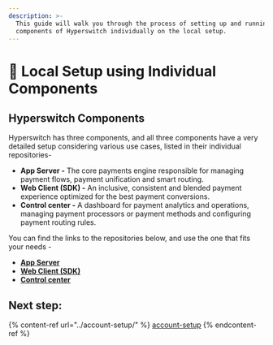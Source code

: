 ```yaml
---
description: >-
  This guide will walk you through the process of setting up and running all the
  components of Hyperswitch individually on the local setup.
---
```


# 🔢 Local Setup using Individual Components

## Hyperswitch Components&#x20;

Hyperswitch has three components, and all three components have a very detailed setup considering various use cases, listed in their individual repositories-&#x20;

* **App Server -** The core payments engine responsible for managing payment flows, payment unification and smart routing.
* **Web Client (SDK) -** An inclusive, consistent and blended payment experience optimized for the best payment conversions.
* **Control center -** A dashboard for payment analytics and operations, managing payment processors or payment methods and configuring payment routing rules.

You can find the links to the repositories below, and use the one that fits your needs -&#x20;

* [**App Server** ](https://github.com/juspay/hyperswitch/blob/main/docs/try\_local\_system.md)
* [**Web Client (SDK)** ](https://github.com/juspay/hyperswitch-web?tab=readme-ov-file#%EF%B8%8F-quick-start-guide)
* [**Control center** ](https://github.com/juspay/hyperswitch-control-center?tab=readme-ov-file#standard-installation)

## Next step:

{% content-ref url="../account-setup/" %}
[account-setup](../account-setup/)
{% endcontent-ref %}
